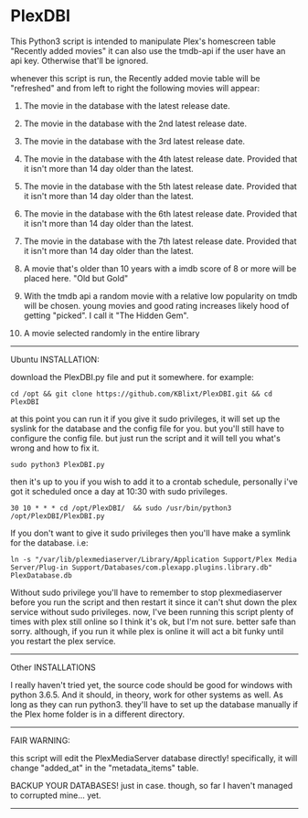 # PlexDBI
This Python3 script is intended to manipulate Plex's homescreen table "Recently added movies" it can also use the tmdb-api
if the user have an api key. Otherwise that'll be ignored.

whenever this script is run, the Recently added movie table will be "refreshed" and from left to right
the following movies will appear:

1. The movie in the database with the latest release date.
2. The movie in the database with the 2nd latest release date.
3. The movie in the database with the 3rd latest release date.
4. The movie in the database with the 4th latest release date. Provided that it isn't more than 14 day older than the latest.
5. The movie in the database with the 5th latest release date. Provided that it isn't more than 14 day older than the latest.
6. The movie in the database with the 6th latest release date. Provided that it isn't more than 14 day older than the latest.
7. The movie in the database with the 7th latest release date. Provided that it isn't more than 14 day older than the latest.

8. A movie that's older than 10 years with a imdb score of 8 or more will be placed here. "Old but Gold"

9. With  the tmdb api a random movie with a relative low popularity on tmdb will be chosen.
   young movies and good rating increases likely hood of getting "picked". I call it "The Hidden Gem".

10. A movie selected randomly in the entire library

----------
Ubuntu INSTALLATION:

download the PlexDBI.py file and put it somewhere. for example:

    cd /opt && git clone https://github.com/KBlixt/PlexDBI.git && cd PlexDBI

at this point you can run it if you give it sudo privileges, it will set up the syslink for the database and the config file for you.
but you'll still have to configure the config file. but just run the script and it will tell you what's wrong
and how to fix it.

    sudo python3 PlexDBI.py

then it's up to you if you wish to add it to a crontab schedule, personally i've got it scheduled once a day at 10:30
with sudo privileges.

    30 10 * * * cd /opt/PlexDBI/  && sudo /usr/bin/python3 /opt/PlexDBI/PlexDBI.py

If you don't want to give it sudo privileges then you'll have make a symlink for the database. i.e:

    ln -s "/var/lib/plexmediaserver/Library/Application Support/Plex Media Server/Plug-in Support/Databases/com.plexapp.plugins.library.db" PlexDatabase.db

Without sudo privilege you'll have to remember to stop plexmediaserver before you run the script and then restart it
since it can't shut down the plex service without sudo privileges. now, I've been running this script plenty of times
with plex still online so I think it's ok, but I'm not sure. better safe than sorry. although, if you run it while
plex is online it will act a bit funky until you restart the plex service.

----------
Other INSTALLATIONS

I really haven't tried yet, the source code should be good for windows with python 3.6.5.
And it should, in theory, work for other systems as well. As long as they can run python3. they'll have to set up the database 
manually if the Plex home folder is in a different directory.

----------
FAIR WARNING:

this script will edit the PlexMediaServer database directly! specifically, it will change "added_at" in the
"metadata_items" table.

BACKUP YOUR DATABASES! just in case. though, so far I haven't managed to corrupted mine... yet.

----------
